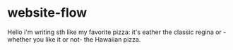 # website-flow
Hello i'm writing sth like my favorite pizza: it's eather the classic regina or -whether you like it or not- the Hawaiian pizza.